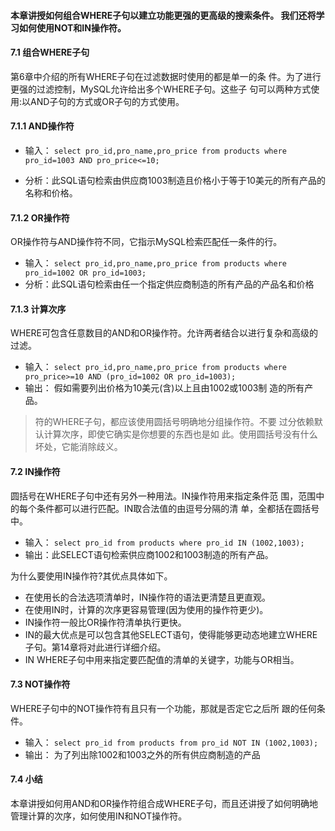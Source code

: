 #### 本章讲授如何组合WHERE子句以建立功能更强的更高级的搜索条件。 我们还将学习如何使用NOT和IN操作符。

#### 7.1 组合WHERE子句
第6章中介绍的所有WHERE子句在过滤数据时使用的都是单一的条 件。为了进行更强的过滤控制，MySQL允许给出多个WHERE子句。这些子 句可以两种方式使用:以AND子句的方式或OR子句的方式使用。

#### 7.1.1 AND操作符

* 输入： `select pro_id,pro_name,pro_price from products where pro_id=1003 AND pro_price<=10;`

* 分析：此SQL语句检索由供应商1003制造且价格小于等于10美元的所有产品的名称和价格。


#### 7.1.2 OR操作符 
OR操作符与AND操作符不同，它指示MySQL检索匹配任一条件的行。

* 输入： `select pro_id,pro_name,pro_price from products where pro_id=1002 OR pro_id=1003;`
* 分析：此SQL语句检索由任一个指定供应商制造的所有产品的产品名和价格


#### 7.1.3 计算次序
WHERE可包含任意数目的AND和OR操作符。允许两者结合以进行复杂和高级的过滤。

* 输入： `select pro_id,pro_name,pro_price from products where pro_price>=10 AND (pro_id=1002 OR pro_id=1003);`
* 输出： 假如需要列出价格为10美元(含)以上且由1002或1003制 造的所有产品。

>  符的WHERE子句，都应该使用圆括号明确地分组操作符。不要 过分依赖默认计算次序，即使它确实是你想要的东西也是如 此。使用圆括号没有什么坏处，它能消除歧义。

#### 7.2 IN操作符
圆括号在WHERE子句中还有另外一种用法。IN操作符用来指定条件范 围，范围中的每个条件都可以进行匹配。IN取合法值的由逗号分隔的清 单，全都括在圆括号中。

* 输入： `select pro_id from products where pro_id IN (1002,1003);`
* 输出：此SELECT语句检索供应商1002和1003制造的所有产品。

为什么要使用IN操作符?其优点具体如下。
* 在使用长的合法选项清单时，IN操作符的语法更清楚且更直观。
* 在使用IN时，计算的次序更容易管理(因为使用的操作符更少)。
* IN操作符一般比OR操作符清单执行更快。
* IN的最大优点是可以包含其他SELECT语句，使得能够更动态地建立WHERE子句。第14章将对此进行详细介绍。
* IN WHERE子句中用来指定要匹配值的清单的关键字，功能与OR相当。

#### 7.3 NOT操作符

WHERE子句中的NOT操作符有且只有一个功能，那就是否定它之后所 跟的任何条件。

* 输入： `select pro_id from products from pro_id NOT IN (1002,1003);`
* 输出： 为了列出除1002和1003之外的所有供应商制造的产品


#### 7.4 小结 
本章讲授如何用AND和OR操作符组合成WHERE子句，而且还讲授了如何明确地管理计算的次序，如何使用IN和NOT操作符。




